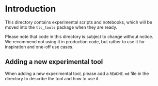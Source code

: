 # Introduction

This directory contains experimental scripts and notebooks, which will be moved into the `tlc_tools` package when they are ready.

Please note that code in this directory is subject to change without notice. We recommend not using it in production code, but rather to use it for inspiration and one-off use cases.

## Adding a new experimental tool

When adding a new experimental tool, please add a `README.md` file in the directory to describe the tool and how to use it.
